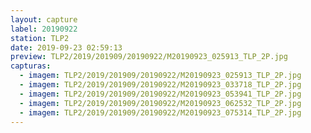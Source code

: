 ```yaml
---
layout: capture
label: 20190922
station: TLP2
date: 2019-09-23 02:59:13
preview: TLP2/2019/201909/20190922/M20190923_025913_TLP_2P.jpg
capturas:
  - imagem: TLP2/2019/201909/20190922/M20190923_025913_TLP_2P.jpg
  - imagem: TLP2/2019/201909/20190922/M20190923_033718_TLP_2P.jpg
  - imagem: TLP2/2019/201909/20190922/M20190923_053941_TLP_2P.jpg
  - imagem: TLP2/2019/201909/20190922/M20190923_062532_TLP_2P.jpg
  - imagem: TLP2/2019/201909/20190922/M20190923_075314_TLP_2P.jpg
---
```

